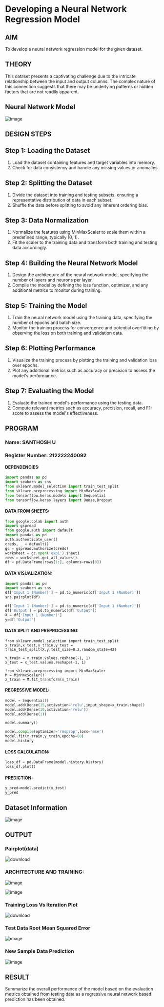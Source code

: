 # Developing a Neural Network Regression Model

## AIM

To develop a neural network regression model for the given dataset.

## THEORY

This dataset presents a captivating challenge due to the intricate relationship between the input and output columns. The complex nature of this connection suggests that there may be underlying patterns or hidden factors that are not readily apparent.

## Neural Network Model

![image](https://github.com/aldrinlijo04/basic-nn-model/assets/118544279/7788db31-e1b0-4858-8111-4f0fd5f33284)


## DESIGN STEPS

## Step 1: Loading the Dataset
1. Load the dataset containing features and target variables into memory.
2. Check for data consistency and handle any missing values or anomalies.

## Step 2: Splitting the Dataset
1. Divide the dataset into training and testing subsets, ensuring a representative distribution of data in each subset.
2. Shuffle the data before splitting to avoid any inherent ordering bias.

## Step 3: Data Normalization
1. Normalize the features using MinMaxScaler to scale them within a predefined range, typically [0, 1].
2. Fit the scaler to the training data and transform both training and testing data accordingly.

## Step 4: Building the Neural Network Model
1. Design the architecture of the neural network model, specifying the number of layers and neurons per layer.
2. Compile the model by defining the loss function, optimizer, and any additional metrics to monitor during training.

## Step 5: Training the Model
1. Train the neural network model using the training data, specifying the number of epochs and batch size.
2. Monitor the training process for convergence and potential overfitting by observing the loss on both training and validation data.

## Step 6: Plotting Performance
1. Visualize the training process by plotting the training and validation loss over epochs.
2. Plot any additional metrics such as accuracy or precision to assess the model's performance.

## Step 7: Evaluating the Model
1. Evaluate the trained model's performance using the testing data.
2. Compute relevant metrics such as accuracy, precision, recall, and F1-score to assess the model's effectiveness.

## PROGRAM
### Name: SANTHOSH U
### Register Number: 212222240092
#### DEPENDENCIES:
```py
import pandas as pd
import seaborn as sns
from sklearn.model_selection import train_test_split
from sklearn.preprocessing import MinMaxScaler
from tensorflow.keras.models import Sequential
from tensorflow.keras.layers import Dense,Dropout
```
#### DATA FROM SHEETS:
```py
from google.colab import auth
import gspread
from google.auth import default
import pandas as pd
auth.authenticate_user()
creds, _ = default()
gc = gspread.authorize(creds)
worksheet = gc.open('exp1').sheet1
rows = worksheet.get_all_values()
df = pd.DataFrame(rows[1:], columns=rows[0])
```
#### DATA VISUALIZATION:
```py
import pandas as pd
import seaborn as sns
df['Input 1 (Number)'] = pd.to_numeric(df['Input 1 (Number)'])
sns.pairplot(df)

df['Input 1 (Number)'] = pd.to_numeric(df['Input 1 (Number)'])
df['Output'] = pd.to_numeric(df['Output'])
X = df['Input 1 (Number)']
y=df['Output']
```
#### DATA SPLIT AND PREPROCESSING:
```PY
from sklearn.model_selection import train_test_split
x_train,x_test,y_train,y_test = train_test_split(X,y,test_size=0.2,random_state=42)

x_train = x_train.values.reshape(-1, 1)
x_test = x_test.values.reshape(-1, 1)

from sklearn.preprocessing import MinMaxScaler
M = MinMaxScaler()
x_train = M.fit_transform(x_train)
```
#### REGRESSIVE MODEL:
```py
model = Sequential()
model.add(Dense(15,activation='relu',input_shape=x_train.shape))
model.add(Dense(10,activation='relu'))
model.add(Dense(1))

model.summary()

model.compile(optimizer='rmsprop',loss='mse')
model.fit(x_train,y_train,epochs=80)
model.history
```
#### LOSS CALCULATION:
```py
loss_df = pd.DataFrame(model.history.history)
loss_df.plot()
```
#### PREDICTION:
```py
y_pred=model.predict(x_test)
y_pred
```

## Dataset Information

![image](https://github.com/aldrinlijo04/basic-nn-model/assets/118544279/952c35cb-79d1-453d-9780-e211a080b1b6)


## OUTPUT
### Pairplot(data)
![download](https://github.com/aldrinlijo04/basic-nn-model/assets/118544279/c4937b65-3e29-4f5e-8cce-e2925522a8ab)

### ARCHITECTURE AND TRAINING:
![image](https://github.com/aldrinlijo04/basic-nn-model/assets/118544279/1a82aef8-a035-48a3-9c93-e8908b00e92f)

![image](https://github.com/aldrinlijo04/basic-nn-model/assets/118544279/c188bf64-7126-4b98-a1d7-82d83b7e76c2)

### Training Loss Vs Iteration Plot
![download](https://github.com/aldrinlijo04/basic-nn-model/assets/118544279/469a0bd5-2e56-4c2a-9544-f1bf1b54afbf)

### Test Data Root Mean Squared Error

![image](https://github.com/aldrinlijo04/basic-nn-model/assets/118544279/8eef4424-1609-417f-aa54-b0d3e49fddd6)

### New Sample Data Prediction

![image](https://github.com/aldrinlijo04/basic-nn-model/assets/118544279/41fed62c-2976-4ae8-8d0f-f82bb310f133)


## RESULT

Summarize the overall performance of the model based on the evaluation metrics obtained from testing data as a regressive neural network based prediction has been obtained.
